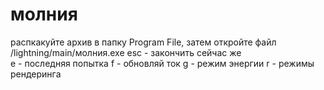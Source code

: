 # молния
распкакуйте архив в папку Program File, затем откройте файл /lightning/main/молния.exe
esc - закончить сейчас же     
e -   последняя попытка
f -   обновляй ток
g -   режим энергии
r -   режимы рендеринга
